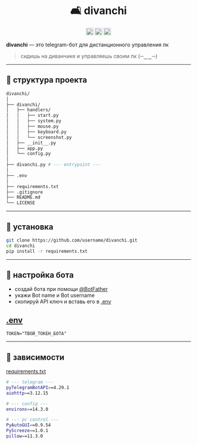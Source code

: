 
<div align="center">
<h1>🛋️ divanchi</h1>
<img height="20" alt="Python 3.11+" src="https://img.shields.io/badge/python-3.11+-blue">
<img height="20" alt="License Apache 2.0" src="https://img.shields.io/badge/license-Apache%202.0-green">
<img height="20" alt="Status" src="https://img.shields.io/badge/status-pet--project-orange">
</div>

**divanchi** — это telegram-бот для дистанционного управления пк
> сидишь на диванчике и управляешь своим пк (─‿‿─)

---

## **📂 структура проекта**

```bash
divanchi/
│
├── divanchi/
│   ├── handlers/
│   │   ├── start.py
│   │   ├── system.py
│   │   ├── mouse.py
│   │   ├── keyboard.py
│   │   └── screenshot.py
│   ├── __init__.py
│   ├── app.py
│   └── config.py
│
├── divanchi.py # --- entrypoint ---
│
├── .env
│
├── requirements.txt
├── .gitignore
├── README.md
└── LICENSE
```

---

## **🚀 установка**

```bash
git clone https://github.com/username/divanchi.git
cd divanchi
pip install -r requirements.txt
```

---

## **🤖 настройка бота**
- создай бота при помощи [@BotFather](https://telegram.me/BotFather)
- укажи Bot name и Bot username
- cкопируй API ключ и вставь его в [.env](/.env)

## [.env](/.env)
```dotenv
TOKEN="ТВОЙ_ТОКЕН_БОТА"
```

---

## **🧩 зависимости**
[requirements.txt](/requirements.txt)
```bash
# --- telegram ---
pyTelegramBotAPI==4.29.1
aiohttp==3.12.15

# --- config ---
environs==14.3.0

# --- pc control ---
PyAutoGUI==0.9.54
PyScreeze==1.0.1
pillow==11.3.0
```


